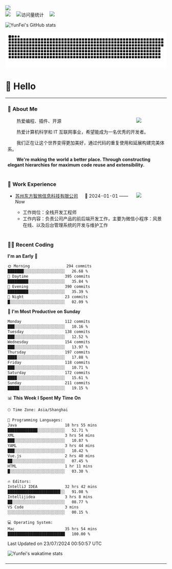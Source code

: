   <!-- dynamic typing effect 动态打字效果 -->
  <div>
    <a href="http://yunfei.plus">
      <img src="https://readme-typing-svg.demolab.com?font=Fira+Code&pause=1000&width=435&lines=console.log(%22Hello%2C%20World%22);祝您今天愉快!&center=true&size=27" />
    </a>
  </div>

  <div>
    <a href="http://yunfei.plus/"><img src="https://img.shields.io/badge/Website-博客-8c36db" /></a>&emsp;
    <!-- visitor -->
    <img src="https://komarev.com/ghpvc/?username=yunfeidog&label=Views&color=orange&style=flat" alt="访问量统计" />&emsp;
    <!-- wakatime -->    
    <a href="https://wakatime.com/@yunfeidog"><img src="https://wakatime.com/badge/user/42d0678c-368b-448b-9a77-5d21c5b55352.svg" /></a>
  </div>

![YunFei's GitHub stats](https://github-readme-stats.vercel.app/api?username=yunfeidog)

![snake](./dist/github-contribution-grid-snake.svg)

#  🙋 Hello

<table>


<tr><td>

### 🤺 About Me

<img align="right" width="88" src="https://cdn.jsdelivr.net/gh/yunfeidog/yunfeidog/assets/images/jobs.png" />

<p>&emsp;&emsp;热爱编程、插件、开源</p>
<p>&emsp;&emsp;热爱计算机科学和 IT 互联网事业，希望能成为一名优秀的开发者。</p>
<p>&emsp;&emsp;我们正在让这个世界变得更加美好，通过代码的重复使用和延展构建完美体系。</p>
<p>&emsp;&emsp;<strong>We're making the world a better place. Through constructing elegant hierarchies for maximum code reuse and extensibility.</strong></p>

</td></tr> 

<tr><td>

### 🏢 Work Experience

<img align="right" width="88" src="https://cdn.jsdelivr.net/gh/yunfeidog/yunfeidog/assets/images/yuanze.png" />

- [苏州东方智旅信息科技有限公司](http://www.leyoobao.com/) &emsp; 📌 2024-01-01 —— Now

    - 工作岗位：全栈开发工程师
    - 工作内容：负责公司产品的前后端开发工作，主要为微信小程序：风景在线、以及后台管理系统的开发与维护工作


</td></tr>

<tr><td>

### 👩‍💻 Recent Coding
<!--START_SECTION:waka-->
**I'm an Early 🐤** 

```text
🌞 Morning                294 commits         ███████░░░░░░░░░░░░░░░░░░   26.68 % 
🌆 Daytime                395 commits         █████████░░░░░░░░░░░░░░░░   35.84 % 
🌃 Evening                390 commits         █████████░░░░░░░░░░░░░░░░   35.39 % 
🌙 Night                  23 commits          █░░░░░░░░░░░░░░░░░░░░░░░░   02.09 % 
```
📅 **I'm Most Productive on Sunday** 

```text
Monday                   112 commits         ███░░░░░░░░░░░░░░░░░░░░░░   10.16 % 
Tuesday                  138 commits         ███░░░░░░░░░░░░░░░░░░░░░░   12.52 % 
Wednesday                154 commits         ███░░░░░░░░░░░░░░░░░░░░░░   13.97 % 
Thursday                 197 commits         ████░░░░░░░░░░░░░░░░░░░░░   17.88 % 
Friday                   118 commits         ███░░░░░░░░░░░░░░░░░░░░░░   10.71 % 
Saturday                 172 commits         ████░░░░░░░░░░░░░░░░░░░░░   15.61 % 
Sunday                   211 commits         █████░░░░░░░░░░░░░░░░░░░░   19.15 % 
```


📊 **This Week I Spent My Time On** 

```text
🕑︎ Time Zone: Asia/Shanghai

💬 Programming Languages: 
Java                     18 hrs 55 mins      █████████████░░░░░░░░░░░░   52.71 % 
XML                      3 hrs 54 mins       ███░░░░░░░░░░░░░░░░░░░░░░   10.87 % 
YAML                     3 hrs 44 mins       ███░░░░░░░░░░░░░░░░░░░░░░   10.42 % 
Vue.js                   2 hrs 40 mins       ██░░░░░░░░░░░░░░░░░░░░░░░   07.45 % 
HTML                     1 hr 11 mins        █░░░░░░░░░░░░░░░░░░░░░░░░   03.30 % 

🔥 Editors: 
IntelliJ IDEA            32 hrs 42 mins      ███████████████████████░░   91.08 % 
Intellijidea             3 hrs 8 mins        ██░░░░░░░░░░░░░░░░░░░░░░░   08.77 % 
VS Code                  3 mins              ░░░░░░░░░░░░░░░░░░░░░░░░░   00.15 % 

💻 Operating System: 
Mac                      35 hrs 54 mins      █████████████████████████   100.00 % 
```


 Last Updated on 23/07/2024 00:50:57 UTC
<!--END_SECTION:waka-->

![Yunfei's wakatime stats](https://github-readme-stats.vercel.app/api/wakatime?username=yunfeidog)

</td></tr>




<tr><td>


